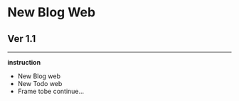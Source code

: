 # New Blog Web

## Ver 1.1
---

**instruction**

* New Blog web
* New Todo web
* Frame tobe continue...



